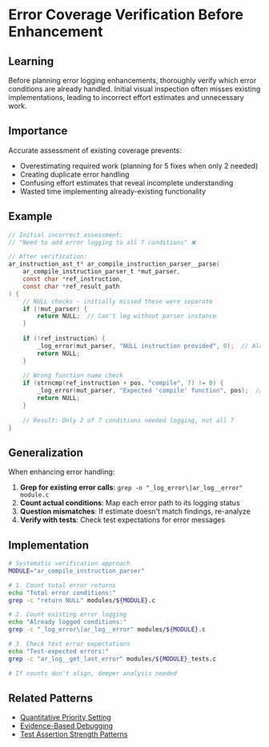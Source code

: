 # Error Coverage Verification Before Enhancement

## Learning
Before planning error logging enhancements, thoroughly verify which error conditions are already handled. Initial visual inspection often misses existing implementations, leading to incorrect effort estimates and unnecessary work.

## Importance
Accurate assessment of existing coverage prevents:
- Overestimating required work (planning for 5 fixes when only 2 needed)
- Creating duplicate error handling
- Confusing effort estimates that reveal incomplete understanding
- Wasted time implementing already-existing functionality

## Example
```c
// Initial incorrect assessment:
// "Need to add error logging to all 7 conditions" ❌

// After verification:
ar_instruction_ast_t* ar_compile_instruction_parser__parse(
    ar_compile_instruction_parser_t *mut_parser,
    const char *ref_instruction,
    const char *ref_result_path
) {
    // NULL checks - initially missed these were separate
    if (!mut_parser) {
        return NULL;  // Can't log without parser instance
    }
    
    if (!ref_instruction) {
        _log_error(mut_parser, "NULL instruction provided", 0);  // Already logged ✓
        return NULL;
    }
    
    // Wrong function name check
    if (strncmp(ref_instruction + pos, "compile", 7) != 0) {
        _log_error(mut_parser, "Expected 'compile' function", pos);  // Already logged ✓
        return NULL;
    }
    
    // Result: Only 2 of 7 conditions needed logging, not all 7
}
```

## Generalization
When enhancing error handling:
1. **Grep for existing error calls**: `grep -n "_log_error\|ar_log__error" module.c`
2. **Count actual conditions**: Map each error path to its logging status
3. **Question mismatches**: If estimate doesn't match findings, re-analyze
4. **Verify with tests**: Check test expectations for error messages

## Implementation
```bash
# Systematic verification approach
MODULE="ar_compile_instruction_parser"

# 1. Count total error returns
echo "Total error conditions:"
grep -c "return NULL" modules/${MODULE}.c

# 2. Count existing error logging
echo "Already logged conditions:"  
grep -c "_log_error\|ar_log__error" modules/${MODULE}.c

# 3. Check test error expectations
echo "Test-expected errors:"
grep -c "ar_log__get_last_error" modules/${MODULE}_tests.c

# If counts don't align, deeper analysis needed
```

## Related Patterns
- [Quantitative Priority Setting](quantitative-priority-setting.md)
- [Evidence-Based Debugging](evidence-based-debugging.md)
- [Test Assertion Strength Patterns](test-assertion-strength-patterns.md)